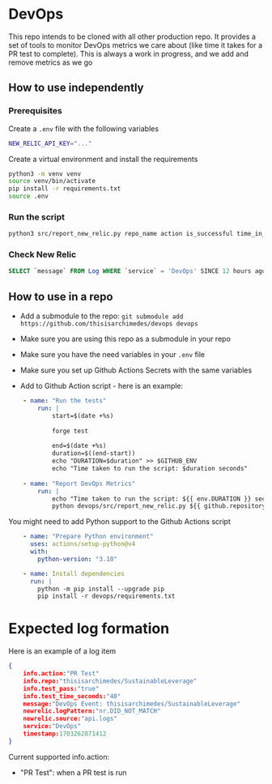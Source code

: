 # DevOps

This repo intends to be cloned with all other production repo. It provides a set of tools to monitor DevOps metrics we care about (like time it takes for a PR test to complete). This is always a work in progress, and we add and remove metrics as we go

## How to use independently

### Prerequisites

Create a `.env` file with the following variables

```bash
NEW_RELIC_API_KEY="..."
```

Create a virtual environment and install the requirements

```bash
python3 -m venv venv
source venv/bin/activate
pip install -r requirements.txt
source .env
```

### Run the script

```bash
python3 src/report_new_relic.py repo_name action is_successful time_in_seconds
```

### Check New Relic

```SQL
SELECT `message` FROM Log WHERE `service` = 'DevOps' SINCE 12 hours ago
```

## How to use in a repo

- Add a submodule to the repo: `git submodule add https://github.com/thisisarchimedes/devops devops`

- Make sure you are using this repo as a submodule in your repo
- Make sure you have the need variables in your `.env` file
- Make sure you set up Github Actions Secrets with the same variables
- Add to Github Action script - here is an example:

```yaml
    - name: "Run the tests"
        run: |
            start=$(date +%s)
            
            forge test
            
            end=$(date +%s)
            duration=$((end-start))
            echo "DURATION=$duration" >> $GITHUB_ENV
            echo "Time taken to run the script: $duration seconds"
                
    - name: "Report DevOps Metrics"
        run: |
            echo "Time taken to run the script: ${{ env.DURATION }} seconds"
            python devops/src/report_new_relic.py ${{ github.repository }} "PR Test" "true" ${{ env.DURATION }}
```

You might need to add Python support to the Github Actions script
    
```yaml
    - name: "Prepare Python environment"
      uses: actions/setup-python@v4
      with:
        python-version: "3.10"

    - name: Install dependencies
      run: |
        python -m pip install --upgrade pip
        pip install -r devops/requirements.txt
```

# Expected log formation

Here is an example of a log item
```json
{
    info.action:"PR Test"
    info.repo:"thisisarchimedes/SustainableLeverage"
    info.test_pass:"true"
    info.test_time_seconds:"40"
    message:"DevOps Event: thisisarchimedes/SustainableLeverage"
    newrelic.logPattern:"nr.DID_NOT_MATCH"
    newrelic.source:"api.logs"
    service:"DevOps"
    timestamp:1703262871412
}
```

Current supported info.action:
- "PR Test": when a PR test is run
